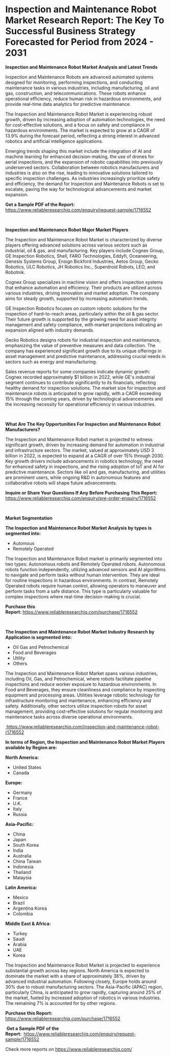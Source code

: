<p><h1>Inspection and Maintenance Robot Market Research Report: The Key To Successful Business Strategy Forecasted for Period from 2024 - 2031</h1></p><p><strong>Inspection and Maintenance Robot Market Analysis and Latest Trends</strong></p>
<p><p>Inspection and Maintenance Robots are advanced automated systems designed for monitoring, performing inspections, and conducting maintenance tasks in various industries, including manufacturing, oil and gas, construction, and telecommunications. These robots enhance operational efficiency, reduce human risk in hazardous environments, and provide real-time data analytics for predictive maintenance.</p><p>The Inspection and Maintenance Robot Market is experiencing robust growth, driven by increasing adoption of automation technologies, the need for cost-effective solutions, and a focus on safety and compliance in hazardous environments. The market is expected to grow at a CAGR of 13.9% during the forecast period, reflecting a strong interest in advanced robotics and artificial intelligence applications. </p><p>Emerging trends shaping this market include the integration of AI and machine learning for enhanced decision-making, the use of drones for aerial inspections, and the expansion of robotic capabilities into previously underserved sectors. Collaboration between robotics manufacturers and industries is also on the rise, leading to innovative solutions tailored to specific inspection challenges. As industries increasingly prioritize safety and efficiency, the demand for Inspection and Maintenance Robots is set to escalate, paving the way for technological advancements and market expansion.</p></p>
<p><strong>Get a Sample PDF of the Report:&nbsp;</strong> <a href="https://www.reliableresearchiq.com/enquiry/request-sample/1716552?utm_campaign=1129&utm_medium=2&utm_source=Github&utm_content=ia&utm_term=28122024&utm_id=inspection-and-maintenance-robot">https://www.reliableresearchiq.com/enquiry/request-sample/1716552</a></p>
<p>&nbsp;</p>
<p><strong>Inspection and Maintenance Robot Major Market Players</strong></p>
<p><p>The Inspection and Maintenance Robot Market is characterized by diverse players offering advanced solutions across various sectors such as industrial, oil & gas, and manufacturing. Key players include Cognex Group, GE Inspection Robotics, Shell, FARO Technologies, Eddyfi, Oceaneering, Genesis Systems Group, Ensign Bickford Industries, Aetos Group, Gecko Robotics, ULC Robotics, JH Robotics Inc., Superdroid Robots, LEO, and Robotnik.</p><p>Cognex Group specializes in machine vision and offers inspection systems that enhance automation and efficiency. Their products are utilized across various industries, driving innovation and market adoption. The company aims for steady growth, supported by increasing automation trends.</p><p>GE Inspection Robotics focuses on custom robotic solutions for the inspection of hard-to-reach areas, particularly within the oil & gas sector. Their future growth is supported by the growing need for asset integrity management and safety compliance, with market projections indicating an expansion aligned with industry demands.</p><p>Gecko Robotics designs robots for industrial inspection and maintenance, emphasizing the value of preventive measures and data collection. The company has experienced significant growth due to its unique offerings in asset management and predictive maintenance, addressing crucial needs in sectors such as energy and manufacturing.</p><p>Sales revenue reports for some companies indicate dynamic growth: Cognex recorded approximately $1 billion in 2022, while GE's industrial segment continues to contribute significantly to its financials, reflecting healthy demand for inspection solutions. The market size for inspection and maintenance robots is anticipated to grow rapidly, with a CAGR exceeding 15% through the coming years, driven by technological advancements and the increasing necessity for operational efficiency in various industries.</p></p>
<p>&nbsp;</p>
<p><strong>What Are The Key Opportunities For Inspection and Maintenance Robot Manufacturers?</strong></p>
<p><p>The Inspection and Maintenance Robot market is projected to witness significant growth, driven by increasing demand for automation in industrial and infrastructure sectors. The market, valued at approximately USD 3 billion in 2022, is expected to expand at a CAGR of over 15% through 2030. Key growth drivers include advancements in robotics technology, the need for enhanced safety in inspections, and the rising adoption of IoT and AI for predictive maintenance. Sectors like oil and gas, manufacturing, and utilities are prominent users, while ongoing R&D in autonomous features and collaborative robots will shape future advancements.</p></p>
<p><strong>Inquire or Share Your Questions If Any Before Purchasing This Report:</strong> <a href="https://www.reliableresearchiq.com/enquiry/pre-order-enquiry/1716552?utm_campaign=1129&utm_medium=2&utm_source=Github&utm_content=ia&utm_term=28122024&utm_id=inspection-and-maintenance-robot">https://www.reliableresearchiq.com/enquiry/pre-order-enquiry/1716552</a></p>
<p>&nbsp;</p>
<p><strong>Market Segmentation</strong></p>
<p><strong>The Inspection and Maintenance Robot Market Analysis by types is segmented into:</strong></p>
<p><ul><li>Automous</li><li>Remotely Operated</li></ul></p>
<p><p>The Inspection and Maintenance Robot market is primarily segmented into two types: Autonomous robots and Remotely Operated robots. Autonomous robots function independently, utilizing advanced sensors and AI algorithms to navigate and perform tasks without human intervention. They are ideal for routine inspections in hazardous environments. In contrast, Remotely Operated robots require human control, allowing operators to maneuver and perform tasks from a safe distance. This type is particularly valuable for complex inspections where real-time decision-making is crucial.</p></p>
<p><strong>Purchase this Report:&nbsp;</strong><a href="https://www.reliableresearchiq.com/purchase/1716552?utm_campaign=1129&utm_medium=2&utm_source=Github&utm_content=ia&utm_term=28122024&utm_id=inspection-and-maintenance-robot">https://www.reliableresearchiq.com/purchase/1716552</a></p>
<p>&nbsp;</p>
<p><strong>The Inspection and Maintenance Robot Market Industry Research by Application is segmented into:</strong></p>
<p><ul><li>Oil Gas and Petrochemical</li><li>Food and Beverages</li><li>Utility</li><li>Others</li></ul></p>
<p><p>The Inspection and Maintenance Robot Market spans various industries, including Oil, Gas, and Petrochemical, where robots facilitate pipeline inspections and reduce worker exposure to hazardous environments. In Food and Beverages, they ensure cleanliness and compliance by inspecting equipment and processing areas. Utilities leverage robotic technology for infrastructure monitoring and maintenance, enhancing efficiency and safety. Additionally, other sectors utilize inspection robots for asset management, providing cost-effective solutions for regular monitoring and maintenance tasks across diverse operational environments.</p></p>
<p><a href="https://www.reliableresearchiq.com/inspection-and-maintenance-robot-r1716552?utm_campaign=1129&utm_medium=2&utm_source=Github&utm_content=ia&utm_term=28122024&utm_id=inspection-and-maintenance-robot">&nbsp;https://www.reliableresearchiq.com/inspection-and-maintenance-robot-r1716552</a></p>
<p><strong>In terms of Region, the Inspection and Maintenance Robot Market Players available by Region are:</strong></p>
<p>
    <p> <strong> North America: </strong>
        <ul>
            <li>United States</li>
            <li>Canada</li>
        </ul>
        </p> 
    <p> <strong> Europe: </strong>
        <ul>
            <li>Germany</li>
            <li>France</li>
            <li>U.K.</li>
            <li>Italy</li>
            <li>Russia</li>
        </ul>
        </p> 
    <p> <strong> Asia-Pacific: </strong>
        <ul>
            <li>China</li>
            <li>Japan</li>
            <li>South Korea</li>
            <li>India</li>
            <li>Australia</li>
            <li>China Taiwan</li>
            <li>Indonesia</li>
            <li>Thailand</li>
            <li>Malaysia</li>
        </ul>
        </p> 
    <p> <strong> Latin America: </strong>
        <ul>
            <li>Mexico</li>
            <li>Brazil</li>
            <li>Argentina Korea</li>
            <li>Colombia</li>
        </ul>
        </p> 
    <p> <strong> Middle East & Africa: </strong>
        <ul>
            <li>Turkey</li>
            <li>Saudi</li>
            <li>Arabia</li>
            <li>UAE</li>
            <li>Korea</li>
        </ul>
    </p>
    </p>
<p><p>The Inspection and Maintenance Robot Market is projected to experience substantial growth across key regions. North America is expected to dominate the market with a share of approximately 38%, driven by advanced industrial automation. Following closely, Europe holds around 30% due to robust manufacturing sectors. The Asia-Pacific (APAC) region, particularly China, is anticipated to grow rapidly, capturing around 25% of the market, fueled by increased adoption of robotics in various industries. The remaining 7% is accounted for by other regions.</p></p>
<p><strong>Purchase this Report: </strong><a href="https://www.reliableresearchiq.com/purchase/1716552?utm_campaign=1129&utm_medium=2&utm_source=Github&utm_content=ia&utm_term=28122024&utm_id=inspection-and-maintenance-robot">https://www.reliableresearchiq.com/purchase/1716552</a></p>
<p>&nbsp;<strong>Get a Sample PDF of the Report:&nbsp;&nbsp;</strong><a href="https://www.reliableresearchiq.com/enquiry/request-sample/1716552?utm_campaign=1129&utm_medium=2&utm_source=Github&utm_content=ia&utm_term=28122024&utm_id=inspection-and-maintenance-robot">https://www.reliableresearchiq.com/enquiry/request-sample/1716552</a></p>
<p><strong></strong></p>
<p>Check more reports on <a href="https://www.reliableresearchiq.com/?utm_campaign=1129&utm_medium=2&utm_source=Github&utm_content=ia&utm_term=28122024&utm_id=inspection-and-maintenance-robot">https://www.reliableresearchiq.com/</a></p>